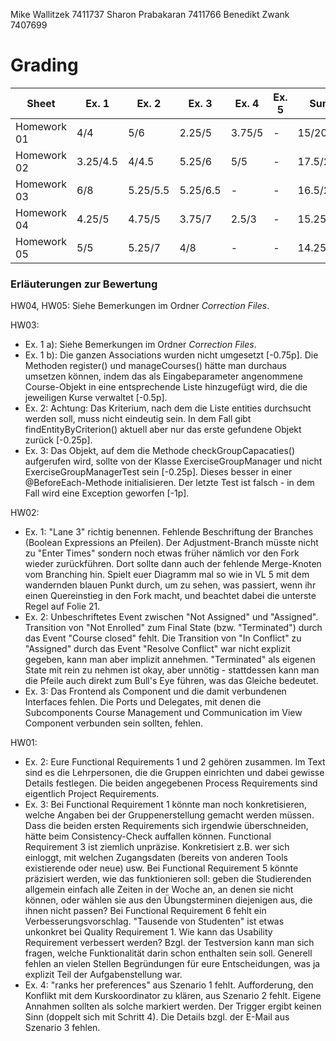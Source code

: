 Mike Wallitzek 7411737
Sharon Prabakaran 7411766
Benedikt Zwank 7407699

# Grading

| Sheet       | Ex. 1    | Ex. 2    | Ex. 3    | Ex. 4    | Ex. 5    | Sum      |
| ----------- | -------- | -------- | -------- | -------- | -------- | -------- |
| Homework 01 | 4/4      | 5/6      | 2.25/5   | 3.75/5   | -        | 15/20    |
| Homework 02 | 3.25/4.5 | 4/4.5    | 5.25/6   | 5/5      | -        | 17.5/20  |
| Homework 03 | 6/8      | 5.25/5.5 | 5.25/6.5 | -        | -        | 16.5/20  |
| Homework 04 | 4.25/5   | 4.75/5   | 3.75/7   | 2.5/3    | -        | 15.25/20 |
| Homework 05 | 5/5      | 5.25/7   | 4/8      | -        | -        | 14.25/20 |

### Erläuterungen zur Bewertung

HW04, HW05: Siehe Bemerkungen im Ordner *Correction Files*.

HW03:
- Ex. 1 a): Siehe Bemerkungen im Ordner *Correction Files*.
- Ex. 1 b): Die ganzen Associations wurden nicht umgesetzt \[-0.75p\]. Die Methoden register() und manageCourses() hätte man durchaus umsetzen können, indem das als Eingabeparameter angenommene Course-Objekt in eine entsprechende Liste hinzugefügt wird, die die jeweiligen Kurse verwaltet \[-0.5p\].
- Ex. 2: Achtung: Das Kriterium, nach dem die Liste entities durchsucht werden soll, muss nicht eindeutig sein. In dem Fall gibt findEntityByCriterion() aktuell aber nur das erste gefundene Objekt zurück \[-0.25p\].
- Ex. 3: Das Objekt, auf dem die Methode checkGroupCapacaties() aufgerufen wird, sollte von der Klasse ExerciseGroupManager und nicht ExerciseGroupManagerTest sein \[-0.25p\]. Dieses besser in einer @BeforeEach-Methode initialisieren. Der letzte Test ist falsch - in dem Fall wird eine Exception geworfen \[-1p\].

HW02:
- Ex. 1: "Lane 3" richtig benennen. Fehlende Beschriftung der Branches (Boolean Expressions an Pfeilen). Der Adjustment-Branch müsste nicht zu "Enter Times" sondern noch etwas früher nämlich vor den Fork wieder zurückführen. Dort sollte dann auch der fehlende Merge-Knoten vom Branching hin. Spielt euer Diagramm mal so wie in VL 5 mit dem wandernden blauen Punkt durch, um zu sehen, was passiert, wenn ihr einen Quereinstieg in den Fork macht, und beachtet dabei die unterste Regel auf Folie 21.
- Ex. 2: Unbeschriftetes Event zwischen "Not Assigned" und "Assigned". Transition von "Not Enrolled" zum Final State (bzw. "Terminated") durch das Event "Course closed" fehlt. Die Transition von "In Conflict" zu "Assigned" durch das Event "Resolve Conflict" war nicht explizit gegeben, kann man aber implizit annehmen. "Terminated" als eigenen State mit rein zu nehmen ist okay, aber unnötig - stattdessen kann man die Pfeile auch direkt zum Bull's Eye führen, was das Gleiche bedeutet.
- Ex. 3: Das Frontend als Component und die damit verbundenen Interfaces fehlen. Die Ports und Delegates, mit denen die Subcomponents Course Management und Communication im View Component verbunden sein sollten, fehlen.

HW01:
- Ex. 2: Eure Functional Requirements 1 und 2 gehören zusammen. Im Text sind es die Lehrpersonen, die die Gruppen einrichten und dabei gewisse Details festlegen. Die beiden angegebenen Process Requirements sind eigentlich Project Requirements.
- Ex. 3: Bei Functional Requirement 1 könnte man noch konkretisieren, welche Angaben bei der Gruppenerstellung gemacht werden müssen. Dass die beiden ersten Requirements sich irgendwie überschneiden, hätte beim Consistency-Check auffallen können. Functional Requirement 3 ist ziemlich unpräzise. Konkretisiert z.B. wer sich einloggt, mit welchen Zugangsdaten (bereits von anderen Tools existierende oder neue) usw. Bei Functional Requirement 5 könnte präzisiert werden, wie das funktionieren soll: geben die Studierenden allgemein einfach alle Zeiten in der Woche an, an denen sie nicht können, oder wählen sie aus den Übungsterminen diejenigen aus, die ihnen nicht passen? Bei Functional Requirement 6 fehlt ein Verbesserungsvorschlag. "Tausende von Studenten" ist etwas unkonkret bei Quality Requirement 1. Wie kann das Usability Requirement verbessert werden? Bzgl. der Testversion kann man sich fragen, welche Funktionalität darin schon enthalten sein soll. Generell fehlen an vielen Stellen Begründungen für eure Entscheidungen, was ja explizit Teil der Aufgabenstellung war.
- Ex. 4: "ranks her preferences" aus Szenario 1 fehlt. Aufforderung, den Konflikt mit dem Kurskoordinator zu klären, aus Szenario 2 fehlt. Eigene Annahmen sollten als solche markiert werden. Der Trigger ergibt keinen Sinn (doppelt sich mit Schritt 4). Die Details bzgl. der E-Mail aus Szenario 3 fehlen.
